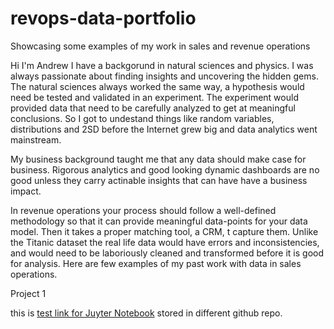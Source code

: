 # revops-data-portfolio
Showcasing some examples of my work in sales and revenue operations


Hi I'm Andrew I have a backgorund in natural sciences and physics. I  was always passionate about finding insights and uncovering the hidden gems. The natural sciences always worked the same way, a hypothesis would need be tested and validated in an experiment. The experiment would provided data that need to be carefully analyzed to get at meaningful conclusions. So I got to undestand things like random variables, distributions and 2SD before the Internet grew big and data analytics went mainstream.

My business background taught me that any data should make case for business. Rigorous analytics and good looking dynamic dashboards are no good unless they carry actinable insights that can have have a business impact.

In revenue operations your process should follow a well-defined methodology so that it can provide meaningful data-points for your data model. Then it takes a proper matching tool, a CRM, t capture them.  Unlike the Titanic dataset the real life data would have errors and inconsistencies, and would need to be laboriously cleaned and transformed before it is good for analysis. 
Here are few examples of my past work with data in sales operations.

Project 1

this is [test link for Juyter Notebook](https://github.com/outovhush/swag42-notebooks/blob/master/Compare%20deal%20exports%20%26%20practice%20Merge.ipynb) stored in different github repo.